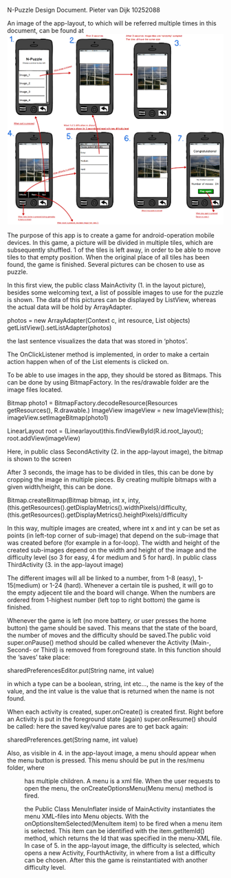 N-Puzzle Design Document.
Pieter van Dijk
10252088	

An image of the app-layout, to which will be referred multiple times in this document, can be found at ![My Picture](https://github.com/phhm/appstudio/blob/master/app-idea.png)

The purpose of this app is to create a game for android-operation mobile devices. In this game, a picture will be divided in multiple tiles, which are subsequently shuffled. 1 of the tiles is left away, in order to be able to move tiles to that empty position. When the original place of all tiles has been found, the game is finished. Several pictures can be chosen to use as puzzle.

In this first view, the public class MainActivity (1. in the layout picture), besides some welcoming text, a list of possible images to use for the puzzle is shown. The data of this pictures can be displayed by ListView, whereas the actual data will be hold by ArrayAdapter.

photos = new ArrayAdapter(Context c, int resource, List objects)
getListView().setListAdapter(photos)

the last sentence visualizes the data that was stored in ‘photos’.

The OnClickListener method is implemented, in order to make a certain action happen when of of the List elements is clicked on.

To be able to use images in the app, they should be stored as Bitmaps. This can be done by using BitmapFactory. In the res/drawable folder are the image files located.

Bitmap photo1 = BitmapFactory.decodeResource(Resources getResources(), R.drawable.<image>)
ImageView imageView = new ImageView(this);
imageView.setImageBitmap(photo1)

LinearLayout root = (Linearlayout)this.findViewById(R.id.root_layout);
root.addView(imageView)

Here, in public class SecondActivity (2. in the app-layout image), the bitmap is shown to the screen

After 3 seconds, the image has to be divided in tiles, this can be done by cropping the image in multiple pieces. By creating multiple bitmaps with a given width/height, this can be done.

Bitmap.createBitmap(Bitmap bitmap, int x, inty, (this.getResources().getDisplayMetrics().widthPixels)/difficulty, (this.getResources().getDisplayMetrics().heightPixels)/difficulty

In this way, multiple images are created, where int x and int y can be set as points (in left-top corner of sub-image) that depend on the sub-image that was created before (for example in a for-loop). The width and height of the created sub-images depend on the width and height of the image and the difficulty level (so 3 for easy, 4 for medium and 5 for hard).
In public class ThirdActivity (3. in the app-layout image)

The different images will all be linked to a number, from 1-8 (easy), 1-15(medium) or 1-24 (hard).
Whenever a certain tile is pushed, it will go to the empty adjecent tile and the board will change. When the numbers are ordered from 1-highest number (left top to right bottom) the game is finished.

Whenever the game is left (no more battery, or user presses the home button) the game should be saved. This means that the state of the board, the number of moves and the difficulty should be saved.The public void super.onPause() method should be called whenever the Activity (Main-, Second- or Third) is removed from foreground state. In this function should the ‘saves’ take place:

sharedPreferencesEditor.put<type>(String name, int value)

in which a type can be a boolean, string, int etc…, the name is the key of the value, and the int value is the value that is returned when the name is not found.

When each activity is created, super.onCreate() is created first.
Right before an Activity is put in the foreground state (again) super.onResume() should be called: here the saved key/value pares are to get back again:

sharedPreferences.get<type>(String name, int value)


Also, as visible in 4. in the app-layout image, a menu should appear when the menu button is pressed. This menu should be put in the res/menu folder, where <menu> has multiple <item> children.
A menu is a xml file. When the user requests to open the menu, the onCreateOptionsMenu(Menu menu) method is fired.

the Public Class MenuInflater inside of MainActivity instantiates the menu XML-files into Menu objects. With the onOptionsItemSelected(MenuItem item) to be fired when a menu item is selected. This item can be identified with the item.getItemId() method, which returns the Id that was specified in the menu-XML file.  
In case of 5. in the app-layout image, the difficulty is selected, which opens a new Activity, FourthActivity, in where from a list a difficulty can be chosen. After this the game is reinstantiated with another difficulty level.

